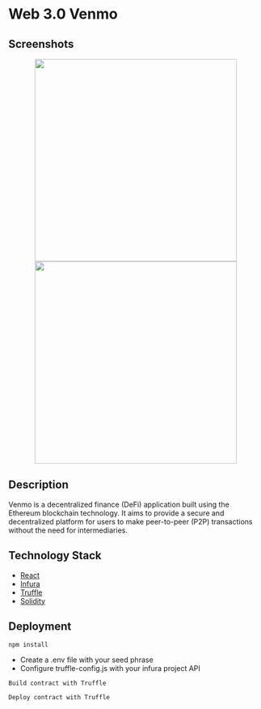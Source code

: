 # Web 3.0 Venmo

## Screenshots
<p align="center">
<img src="https://user-images.githubusercontent.com/78017471/221420127-97e9d400-004c-4c46-8cf0-251db2262bf5.png" width="400" />
<img src="https://user-images.githubusercontent.com/78017471/221418909-7b5bb7f5-d934-47b3-be35-7f9ba3206925.png" width="400" />
</p>

## Description
Venmo is a decentralized finance (DeFi) application built using the Ethereum blockchain technology. It aims to provide a secure and decentralized platform for users to make peer-to-peer (P2P) transactions without the need for intermediaries.

## Technology Stack
- [React](https://reactjs.org/)
- [Infura](https://www.infura.io/)
- [Truffle](https://trufflesuite.com/)
- [Solidity](https://soliditylang.org/)

## Deployment
```
npm install
```

- Create a .env file with your seed phrase
- Configure truffle-config.js with your infura project API

```
Build contract with Truffle
```

```
Deploy contract with Truffle
```
